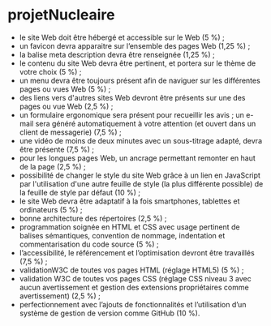 # projetNucleaire
- le site Web doit être hébergé et accessible sur le Web (5 %) ;
- un favicon devra apparaitre sur l’ensemble des pages Web (1,25 %) ;
- la balise meta description devra être renseignée (1,25 %) ;
- le contenu du site Web devra être pertinent, et portera sur le thème de votre choix (5 %) ;
- un menu devra être toujours présent afin de naviguer sur les différentes pages ou vues Web (5 %) ;
- des liens vers d'autres sites Web devront être présents sur une des pages ou vue Web (2,5 %) ;
- un formulaire ergonomique sera présent pour recueillir les avis ; un e-mail sera généré automatiquement à votre attention (et ouvert dans un client de messagerie) (7,5 %) ;
- une vidéo de moins de deux minutes avec un sous-titrage adapté, devra être présente (7,5 %) ;
- pour les longues pages Web, un ancrage permettant remonter en haut de la page (2,5 %) ;
- possibilité de changer le style du site Web grâce à un lien en JavaScript par l'utilisation d'une autre feuille de style (la plus différente possible) de la feuille de style par défaut (10 %) ;
- le site Web devra être adaptatif à la fois smartphones, tablettes et ordinateurs (5 %) ;
- bonne architecture des répertoires (2,5 %) ;
- programmation soignée en HTML et CSS avec usage pertinent de balises sémantiques, convention de nommage, indentation et commentarisation du code source (5 %) ;
- l’accessibilité, le référencement et l’optimisation devront être travaillés (7,5 %) ;
- validationW3C de toutes vos pages HTML (réglage HTML5) (5 %) ;
- validation W3C de toutes vos pages CSS (réglage CSS niveau 3 avec aucun avertissement et gestion des extensions propriétaires comme avertissement) (2,5 %) ;
- perfectionnement avec l’ajouts de fonctionnalités et l’utilisation d’un système de gestion de version comme GitHub (10 %).
